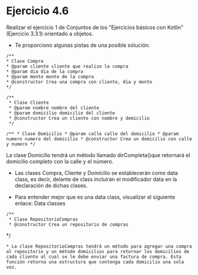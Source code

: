 # Ejercicio 4.6
Realizar el ejercicio 1 de Conjuntos de los "Ejercicios básicos con Kotlin" (Ejercicio 3.3.1) orientado a objetos.

* Te proporciono algunas pistas de una posible solución:

```
/**
* Clase Compra
* @param cliente cliente que realizo la compra
* @param dia dia de la compra
* @param monto monto de la compra
* @constructor Crea una compra con cliente, dia y monto
*/
```
```
/**
 * Clase Cliente
 * @param nombre nombre del cliente
 * @param domicilio domicilio del cliente
 * @constructor Crea un cliente con nombre y domicilio
 */
```
```
/** * Clase Domicilio * @param calle calle del domicilio * @param numero numero del domicilio * @constructor Crea un domicilio con calle y numero */
```
La clase Domicilio tendrá un método llamado dirCompleta()que retornará el domicilio completo con la calle y el número.

* Las clases Compra, Cliente y Domicilio se establecerán como data class, es decir, delante de class incluirán el modificador data en la declaración de dichas clases.

* Para entender mejor que es una data class, visualizar el siguiente enlace: Data classes
```
/**
 * Clase RepositorioCompras
 * @constructor Crea un repositorio de compras
```
 */
```
* La clase RepositorioCompras tendrá un método para agregar una compra al repositorio y un método domicilios para retornar los domicilios de cada cliente al cual se le debe enviar una factura de compra. Esta función retorna una estructura que contenga cada domicilio una sola vez.
